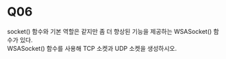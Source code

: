 # Q06
  
socket() 함수와 기본 역할은 같지만 좀 더 향상된 기능을 제공하는 WSASocket() 함수가 있다.  
WSASocket() 함수를 사용해 TCP 소켓과 UDP 소켓을 생성하시오.  
